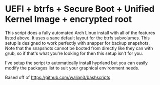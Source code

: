 # UEFI + btrfs + Secure Boot + Unified Kernel Image + encrypted root

This script does a fully automated Arch Linux install with all of the features listed above. It uses a sane default layout for the btrfs subvolumes. This setup is designed to work perfectly with snapper for backup snapshots. Note that the snapshots cannot be booted from directly like they can with grub, so if that's what you're looking for then this setup isn't for you.

I've setup the script to automatically install hyprland but you can easily modify the packages list to suit your graphical environment needs.

Based off of https://github.com/walian0/bashscripts
